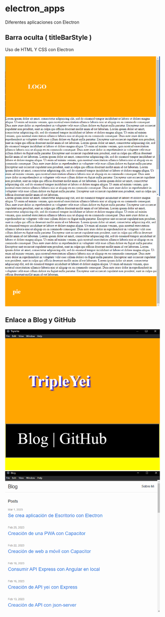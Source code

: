 # electron_apps
Diferentes aplicaciones con Electron


## Barra oculta ( titleBarStyle )

Uso de HTML Y CSS con Electron

<img src="IMG/electron1.PNG">
<img src="IMG/electron2.PNG">

## Enlace a Blog y GitHub


<img src="IMG/electron3.PNG">
<img src="IMG/electron4.PNG">

